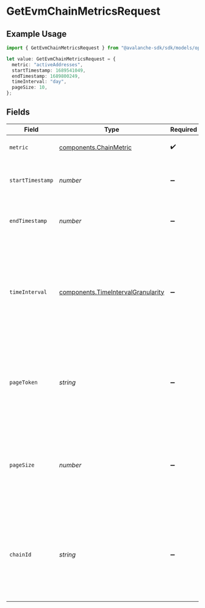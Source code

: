 # GetEvmChainMetricsRequest

## Example Usage

```typescript
import { GetEvmChainMetricsRequest } from "@avalanche-sdk/sdk/models/operations";

let value: GetEvmChainMetricsRequest = {
  metric: "activeAddresses",
  startTimestamp: 1689541049,
  endTimestamp: 1689800249,
  timeInterval: "day",
  pageSize: 10,
};
```

## Fields

| Field                                                                                                                                                 | Type                                                                                                                                                  | Required                                                                                                                                              | Description                                                                                                                                           | Example                                                                                                                                               |
| ----------------------------------------------------------------------------------------------------------------------------------------------------- | ----------------------------------------------------------------------------------------------------------------------------------------------------- | ----------------------------------------------------------------------------------------------------------------------------------------------------- | ----------------------------------------------------------------------------------------------------------------------------------------------------- | ----------------------------------------------------------------------------------------------------------------------------------------------------- |
| `metric`                                                                                                                                              | [components.ChainMetric](../../models/components/chainmetric.md)                                                                                      | :heavy_check_mark:                                                                                                                                    | Which chain level metric to fetch.                                                                                                                    | activeAddresses                                                                                                                                       |
| `startTimestamp`                                                                                                                                      | *number*                                                                                                                                              | :heavy_minus_sign:                                                                                                                                    | Query param for retrieving items after a specific timestamp.                                                                                          | 1689541049                                                                                                                                            |
| `endTimestamp`                                                                                                                                        | *number*                                                                                                                                              | :heavy_minus_sign:                                                                                                                                    | Query param for retrieving items before a specific timestamp.                                                                                         | 1689800249                                                                                                                                            |
| `timeInterval`                                                                                                                                        | [components.TimeIntervalGranularity](../../models/components/timeintervalgranularity.md)                                                              | :heavy_minus_sign:                                                                                                                                    | Time interval granularity for data aggregation. Metrics<br/>    prefixed with "cumulative", "max", or "avg" only support timeInterval equal<br/>    to "day". | day                                                                                                                                                   |
| `pageToken`                                                                                                                                           | *string*                                                                                                                                              | :heavy_minus_sign:                                                                                                                                    | A page token, received from a previous list call. Provide this to retrieve the subsequent page.                                                       |                                                                                                                                                       |
| `pageSize`                                                                                                                                            | *number*                                                                                                                                              | :heavy_minus_sign:                                                                                                                                    | The maximum number of items to return. The minimum page size is 1. The maximum pageSize is 2160.                                                      | 10                                                                                                                                                    |
| `chainId`                                                                                                                                             | *string*                                                                                                                                              | :heavy_minus_sign:                                                                                                                                    | A supported EVM chain ID or one of "total", "mainnet", or "testnet". Use the `/chains` endpoint to get a list of supported chain IDs.                 | 43114                                                                                                                                                 |